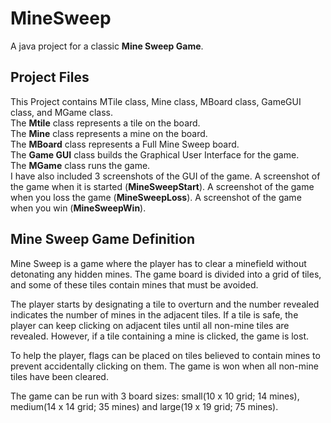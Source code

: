 # MineSweep
A java project for a classic **Mine Sweep Game**.

## Project Files
This Project contains MTile class, Mine class, MBoard class, GameGUI class, and MGame class.<br />
The **Mtile** class represents a tile on the board.<br />
The **Mine** class represents a mine on the board.<br />
The **MBoard** class represents a Full Mine Sweep board.<br />
The **Game GUI** class builds the Graphical User Interface for the game.<br />
The **MGame** class runs the game.<br />
I have also included 3 screenshots of the GUI of the game. A screenshot of the game when it is started (**MineSweepStart**). A screenshot of the game when you loss the game (**MineSweepLoss**). A screenshot of the game when you win (**MineSweepWin**). 

## Mine Sweep Game Definition
Mine Sweep is a game where the player has to clear a minefield without detonating any hidden mines. 
The game board is divided into a grid of tiles, and some of these tiles contain mines that must be avoided.

The player starts by designating a tile to overturn and the number revealed indicates the number of mines in the adjacent tiles. If a tile is safe, the player can keep clicking on adjacent tiles until all non-mine tiles are revealed. However, if a tile containing a mine is clicked, the game is lost.

To help the player, flags can be placed on tiles believed to contain mines to prevent accidentally clicking on them. The game is won when all non-mine tiles have been cleared.

The game can be run with 3 board sizes: small(10 x 10 grid; 14 mines), medium(14 x 14 grid; 35 mines) and large(19 x 19 grid; 75 mines).
